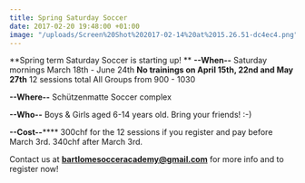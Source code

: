 ```yaml
---
title: Spring Saturday Soccer
date: 2017-02-20 19:48:00 +01:00
image: "/uploads/Screen%20Shot%202017-02-14%20at%2015.26.51-dc4ec4.png"
---
```


**Spring term Saturday Soccer is starting up!
**
**--When--**
Saturday mornings
March 18th - June 24th
**No trainings on April 15th, 22nd and May 27th**
12 sessions total
All Groups from 900 - 1030

**--Where--**
Schützenmatte Soccer complex

**--Who--**
Boys & Girls aged 6-14 years old. Bring your friends! :-)

**--Cost--******
300chf for the 12 sessions if you register and pay before March 3rd. 340chf after March 3rd.

Contact us at **bartlomesocceracademy@gmail.com** for more info and to register now!